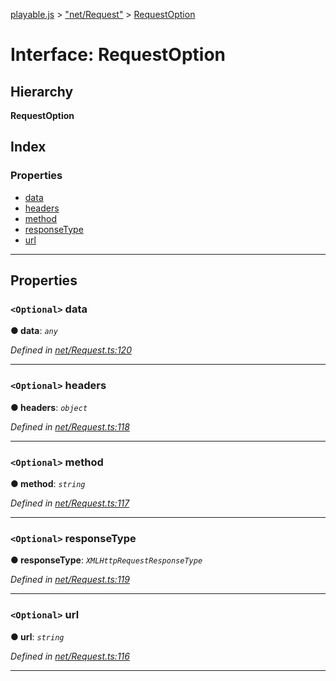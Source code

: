 [playable.js](../README.md) > ["net/Request"](../modules/_net_request_.md) > [RequestOption](../interfaces/_net_request_.requestoption.md)

# Interface: RequestOption

## Hierarchy

**RequestOption**

## Index

### Properties

* [data](_net_request_.requestoption.md#data)
* [headers](_net_request_.requestoption.md#headers)
* [method](_net_request_.requestoption.md#method)
* [responseType](_net_request_.requestoption.md#responsetype)
* [url](_net_request_.requestoption.md#url)

---

## Properties

<a id="data"></a>

### `<Optional>` data

**● data**: *`any`*

*Defined in [net/Request.ts:120](https://github.com/Lanfei/playable.js/blob/9a36445/src/net/Request.ts#L120)*

___
<a id="headers"></a>

### `<Optional>` headers

**● headers**: *`object`*

*Defined in [net/Request.ts:118](https://github.com/Lanfei/playable.js/blob/9a36445/src/net/Request.ts#L118)*

___
<a id="method"></a>

### `<Optional>` method

**● method**: *`string`*

*Defined in [net/Request.ts:117](https://github.com/Lanfei/playable.js/blob/9a36445/src/net/Request.ts#L117)*

___
<a id="responsetype"></a>

### `<Optional>` responseType

**● responseType**: *`XMLHttpRequestResponseType`*

*Defined in [net/Request.ts:119](https://github.com/Lanfei/playable.js/blob/9a36445/src/net/Request.ts#L119)*

___
<a id="url"></a>

### `<Optional>` url

**● url**: *`string`*

*Defined in [net/Request.ts:116](https://github.com/Lanfei/playable.js/blob/9a36445/src/net/Request.ts#L116)*

___

